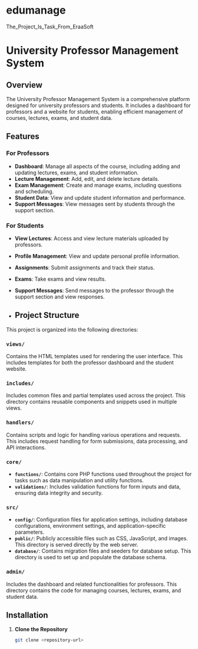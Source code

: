 # edumanage
The_Project_Is_Task_From_EraaSoft
# University Professor Management System

## Overview

The University Professor Management System is a comprehensive platform designed for university professors and students. It includes a dashboard for professors and a website for students, enabling efficient management of courses, lectures, exams, and student data.

## Features

### For Professors

- **Dashboard**: Manage all aspects of the course, including adding and updating lectures, exams, and student information.
- **Lecture Management**: Add, edit, and delete lecture details.
- **Exam Management**: Create and manage exams, including questions and scheduling.
- **Student Data**: View and update student information and performance.
- **Support Messages**: View messages sent by students through the support section.

### For Students

- **View Lectures**: Access and view lecture materials uploaded by professors.
- **Profile Management**: View and update personal profile information.
- **Assignments**: Submit assignments and track their status.
- **Exams**: Take exams and view results.
- **Support Messages**: Send messages to the professor through the support section and view responses.

- ## Project Structure

This project is organized into the following directories:

### `views/`
Contains the HTML templates used for rendering the user interface. This includes templates for both the professor dashboard and the student website.

### `includes/`
Includes common files and partial templates used across the project. This directory contains reusable components and snippets used in multiple views.

### `handlers/`
Contains scripts and logic for handling various operations and requests. This includes request handling for form submissions, data processing, and API interactions.

### `core/`
- **`functions/`**: Contains core PHP functions used throughout the project for tasks such as data manipulation and utility functions.
- **`validations/`**: Includes validation functions for form inputs and data, ensuring data integrity and security.

### `src/`
- **`config/`**: Configuration files for application settings, including database configurations, environment settings, and application-specific parameters.
- **`public/`**: Publicly accessible files such as CSS, JavaScript, and images. This directory is served directly by the web server.
- **`database/`**: Contains migration files and seeders for database setup. This directory is used to set up and populate the database schema.

### `admin/`
Includes the dashboard and related functionalities for professors. This directory contains the code for managing courses, lectures, exams, and student data.


## Installation

1. **Clone the Repository**

   ```bash
   git clone <repository-url>
